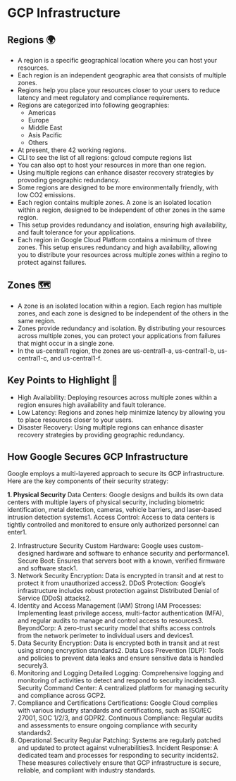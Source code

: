 # GCP Infrastructure

## Regions 🌍
- A region is a specific geographical location where you can host your resources.
- Each region is an independent geographic area that consists of multiple zones.
- Regions help you place your resources closer to your users to reduce latency and meet regulatory and compliance requirements.
- Regions are categorized into following geographies:
  - Americas
  - Europe
  - Middle East
  - Asis Pacific
  - Others
- At present, there 42 working regions.
- CLI to see the list of all regions: gcloud compute regions list
- You can also opt to host your resources in more than one region.
- Using multiple regions can enhance disaster recovery strategies by provoding geographic redundancy.
- Some regions are designed to be more environmentally friendly, with low CO2 emissions.
- Each region contains multiple zones. A zone is an isolated location within a region, designed to be independent of other zones in the same region.
- This setup provides redundancy and isolation, ensuring high availability, and fault tolerance for your applications.
- Each region in Google Cloud Platform contains a minimum of three zones. This setup ensures redundancy and high availability, allowing you to distribute your
  resources across multiple zones within a regino to protect against failures. 



## Zones 🗺️
- A zone is an isolated location within a region. Each region has multiple zones, and each zone is designed to be independent of the others in the same region.
- Zones provide redundancy and isolation. By distributing your resources across multiple zones, you can protect your applications from failures that might occur 
  in a single zone.
- In the us-central1 region, the zones are us-central1-a, us-central1-b, us-central1-c, and us-central1-f.

## Key Points to Highlight 📌
- High Availability: Deploying resources across multiple zones within a region ensures high availability and fault tolerance.
- Low Latency: Regions and zones help minimize latency by allowing you to place resources closer to your users.
- Disaster Recovery: Using multiple regions can enhance disaster recovery strategies by providing geographic redundancy.

## How Google Secures GCP Infrastructure
Google employs a multi-layered approach to secure its GCP infrastructure. Here are the key components of their security strategy:

**1. Physical Security**
Data Centers: Google designs and builds its own data centers with multiple layers of physical security, including biometric identification, metal detection, cameras, vehicle barriers, and laser-based intrusion detection systems1.
Access Control: Access to data centers is tightly controlled and monitored to ensure only authorized personnel can enter1.

2. Infrastructure Security
Custom Hardware: Google uses custom-designed hardware and software to enhance security and performance1.
Secure Boot: Ensures that servers boot with a known, verified firmware and software stack1.
3. Network Security
Encryption: Data is encrypted in transit and at rest to protect it from unauthorized access2.
DDoS Protection: Google’s infrastructure includes robust protection against Distributed Denial of Service (DDoS) attacks2.
4. Identity and Access Management (IAM)
Strong IAM Processes: Implementing least privilege access, multi-factor authentication (MFA), and regular audits to manage and control access to resources3.
BeyondCorp: A zero-trust security model that shifts access controls from the network perimeter to individual users and devices1.
5. Data Security
Encryption: Data is encrypted both in transit and at rest using strong encryption standards2.
Data Loss Prevention (DLP): Tools and policies to prevent data leaks and ensure sensitive data is handled securely3.
6. Monitoring and Logging
Detailed Logging: Comprehensive logging and monitoring of activities to detect and respond to security incidents3.
Security Command Center: A centralized platform for managing security and compliance across GCP2.
7. Compliance and Certifications
Certifications: Google Cloud complies with various industry standards and certifications, such as ISO/IEC 27001, SOC 1/2/3, and GDPR2.
Continuous Compliance: Regular audits and assessments to ensure ongoing compliance with security standards2.
8. Operational Security
Regular Patching: Systems are regularly patched and updated to protect against vulnerabilities3.
Incident Response: A dedicated team and processes for responding to security incidents2.
These measures collectively ensure that GCP infrastructure is secure, reliable, and compliant with industry standards.
